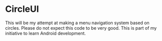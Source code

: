 # CircleUI

This will be my attempt at making a menu navigation system based on circles.  Please do not expect this code to be very good.  This is part of my initiative to learn Android development.
